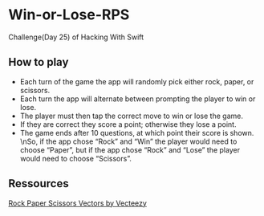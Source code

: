 # Win-or-Lose-RPS
Challenge(Day 25) of Hacking With Swift

## How to play
 - Each turn of the game the app will randomly pick either rock, paper, or scissors.
 - Each turn the app will alternate between prompting the player to win or lose.
 - The player must then tap the correct move to win or lose the game.
 - If they are correct they score a point; otherwise they lose a point.
 - The game ends after 10 questions, at which point their score is shown.
\nSo, if the app chose “Rock” and “Win” the player would need to choose “Paper”, but if the app chose “Rock” and “Lose” the player would need to choose “Scissors”.

## Ressources
<a href="https://www.vecteezy.com/free-vector/rock-paper-scissors">Rock Paper Scissors Vectors by Vecteezy</a>
